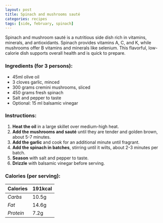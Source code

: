 ```yaml
---
layout: post
title: Spinach and mushrooms sauté
categories: recipes
tags: [side, february, spinach]
---
```


Spinach and mushroom sauté is a nutritious side dish rich in vitamins, minerals, and antioxidants. Spinach provides vitamins A, C, and K, while mushrooms offer B vitamins and minerals like selenium. This flavorful, low-calorie dish supports overall health and is quick to prepare.

### Ingredients (for 3 persons):
- 45ml olive oil
- 3 cloves garlic, minced
- 300 grams cremini mushrooms, sliced
- 450 grams fresh spinach
- Salt and pepper to taste
- Optional: 15 ml balsamic vinegar

### Instructions:

1. **Heat the oil** in a large skillet over medium-high heat.
2. **Add the mushrooms and sauté** until they are tender and golden brown, about 5-7 minutes.
3. **Add the garlic** and cook for an additional minute until fragrant.
4. **Add the spinach in batches**, stirring until it wilts, about 2-3 minutes per batch.
5. **Season** with salt and pepper to taste.
6. **Drizzle** with balsamic vinegar before serving.

### Calories (per serving):

| **Calories** | 191kcal |
| ----------- | ----------- |
| *Carbs* | 10.5g |
| *Fat* | 14.6g |
| *Protein* | 7.2g |